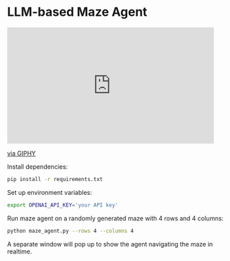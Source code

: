 # LLM-based Maze Agent

<iframe src="https://giphy.com/embed/nVxZ0mbUUmwAJFKhD9" width="480" height="270" frameBorder="0" class="giphy-embed" allowFullScreen></iframe><p><a href="https://giphy.com/gifs/nVxZ0mbUUmwAJFKhD9">via GIPHY</a></p>

Install dependencies:

```bash
pip install -r requirements.txt
```

Set up environment variables:

```bash
export OPENAI_API_KEY='your API key'
```

Run maze agent on a randomly generated maze with 4 rows and 4 columns:

```bash
python maze_agent.py --rows 4 --columns 4
```

A separate window will pop up to show the agent navigating the maze
in realtime.
